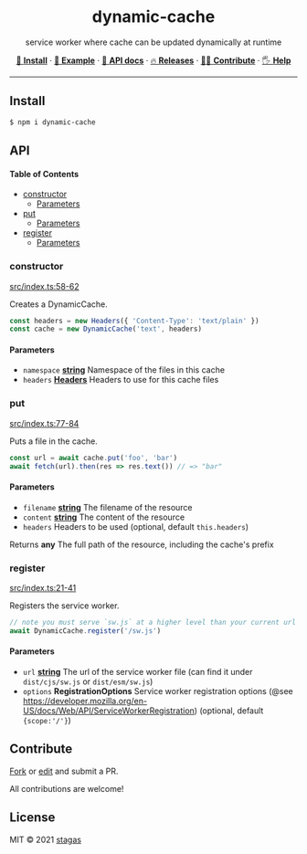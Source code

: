 <h1 align="center">dynamic-cache</h1>

<p align="center">
service worker where cache can be updated dynamically at runtime
</p>

<p align="center">
   <a href="#install">        🔧 <strong>Install</strong></a>
 · <a href="#example">        🧩 <strong>Example</strong></a>
 · <a href="#api">            📜 <strong>API docs</strong></a>
 · <a href="https://github.com/stagas/dynamic-cache/releases"> 🔥 <strong>Releases</strong></a>
 · <a href="#contribute">     💪🏼 <strong>Contribute</strong></a>
 · <a href="https://github.com/stagas/dynamic-cache/issues">   🖐️ <strong>Help</strong></a>
</p>

***

## Install

```sh
$ npm i dynamic-cache
```

## API

<!-- Generated by documentation.js. Update this documentation by updating the source code. -->

#### Table of Contents

*   [constructor](#constructor)
    *   [Parameters](#parameters)
*   [put](#put)
    *   [Parameters](#parameters-1)
*   [register](#register)
    *   [Parameters](#parameters-2)

### constructor

[src/index.ts:58-62](https://github.com/stagas/dynamic-cache/blob/5e8db09ee99c5bf4074e23bc2ad2734c07be9803/src/index.ts#L58-L62 "Source code on GitHub")

Creates a DynamicCache.

```ts
const headers = new Headers({ 'Content-Type': 'text/plain' })
const cache = new DynamicCache('text', headers)
```

#### Parameters

*   `namespace` **[string](https://developer.mozilla.org/docs/Web/JavaScript/Reference/Global_Objects/String)** Namespace of the files in this cache
*   `headers` **[Headers](https://developer.mozilla.org/docs/Web/HTML/Element/header)** Headers to use for this cache files

### put

[src/index.ts:77-84](https://github.com/stagas/dynamic-cache/blob/5e8db09ee99c5bf4074e23bc2ad2734c07be9803/src/index.ts#L77-L84 "Source code on GitHub")

Puts a file in the cache.

```ts
const url = await cache.put('foo', 'bar')
await fetch(url).then(res => res.text()) // => "bar"
```

#### Parameters

*   `filename` **[string](https://developer.mozilla.org/docs/Web/JavaScript/Reference/Global_Objects/String)** The filename of the resource
*   `content` **[string](https://developer.mozilla.org/docs/Web/JavaScript/Reference/Global_Objects/String)** The content of the resource
*   `headers`  Headers to be used&#x20;(optional, default `this.headers`)

Returns **any** The full path of the resource, including the cache's prefix

### register

[src/index.ts:21-41](https://github.com/stagas/dynamic-cache/blob/5e8db09ee99c5bf4074e23bc2ad2734c07be9803/src/index.ts#L21-L41 "Source code on GitHub")

Registers the service worker.

```ts
// note you must serve `sw.js` at a higher level than your current url location
await DynamicCache.register('/sw.js')
```

#### Parameters

*   `url` **[string](https://developer.mozilla.org/docs/Web/JavaScript/Reference/Global_Objects/String)** The url of the service worker file (can find it under `dist/cjs/sw.js` or `dist/esm/sw.js`)
*   `options` **RegistrationOptions** Service worker registration options (@see <https://developer.mozilla.org/en-US/docs/Web/API/ServiceWorkerRegistration>)&#x20;(optional, default `{scope:'/'}`)

## Contribute

[Fork](https://github.com/stagas/dynamic-cache/fork) or
[edit](https://github.dev/stagas/dynamic-cache) and submit a PR.

All contributions are welcome!

## License

MIT © 2021
[stagas](https://github.com/stagas)
